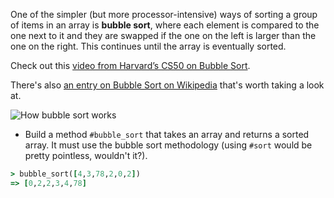
One of the simpler (but more processor-intensive) ways of sorting a group of items in an array is **bubble sort**, where each element is compared to the one next to it and they are swapped if the one on the left is larger than the one on the right. This continues until the array is eventually sorted.

Check out this [video from Harvard’s CS50 on Bubble Sort](https://www.youtube.com/watch?v=8Kp-8OGwphY).

There's also [an entry on Bubble Sort on Wikipedia](http://en.wikipedia.org/wiki/Bubble_sort) that's worth taking a look at.

![How bubble sort works](https://cdn.statically.io/gh/TheOdinProject/curriculum/284f0cdc998be7e4751e29e8458323ad5d320303/ruby_programming/basic_ruby_projects/bubble_sort/img/00.gif)


<div class="lesson-content__panel" markdown="1">

- Build a method `#bubble_sort` that takes an array and returns a sorted array. It must use the bubble sort methodology (using `#sort` would be pretty pointless, wouldn't it?).

```ruby
> bubble_sort([4,3,78,2,0,2])
=> [0,2,2,3,4,78]
```

</div>